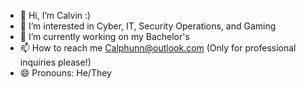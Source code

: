 - 👋 Hi, I’m Calvin :)
- 👀 I’m interested in Cyber, IT, Security Operations, and Gaming 
- 🌱 I’m currently working on my Bachelor's
- 📫 How to reach me Calphunn@outlook.com (Only for professional inquiries please!)
- 😄 Pronouns: He/They

<!---
calphun/calphun is a ✨ special ✨ repository because its `README.md` (this file) appears on your GitHub profile.
You can click the Preview link to take a look at your changes.
--->
